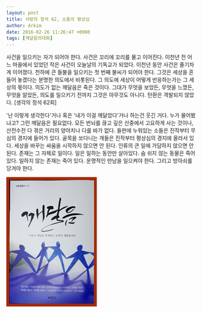 ```yaml
---
layout: post
title: 사랑의 정석 62, 소들의 평상심
author: drkim
date: 2016-02-26 11:26:47 +0900
tags: [깨달음의대화]
---
```

사건을 일으키는 자가 되어야 한다. 사건은 꼬리에 꼬리를 물고 이어진다. 이천년 전 어느 마을에서 있었던 작은 사건이 오늘날의 기독교가 되었다. 이천년 동안 사건은 줄기차게 이어졌다. 천하에 큰 들불을 일으키는 첫 번째 불씨가 되어야 한다. 그것은 세상을 흔들어 놓겠다는 분명한 의도에서 비롯된다. 그 의도에 세상이 어떻게 반응하는가는 그 세상의 몫이다. 의도가 없는 깨달음은 죽은 것이다. 그대가 무엇을 보았든, 무엇을 느꼈든, 무엇을 알았든, 의도를 일으키기 전까지 그것은 아무것도 아니다. 탄환은 격발되지 않았다. [생각의 정석 62회] 

  


'난 이렇게 생각한다'거나 혹은 '내가 이걸 깨달았다'거나 하는건 웃긴 거다. 누가 물어봤냐고? 그런 깨달음은 필요없다. 모든 번뇌를 끊고 깊은 산중에서 고요하게 사는 것이나, 산전수전 다 겪은 거리의 양아치나 다를 바가 없다. 들판에 누워있는 소들은 진작부터 무심의 경지에 들어가 있다. 골목을 쏘다니는 개들은 진작부터 평상심의 경지에 올라서 있다. 세상을 바꾸는 싸움을 시작하지 않으면 안 된다. 인류의 큰 일에 가담하지 않으면 안 된다. 존재는 그 자체로 일이다. 일은 일하는 동안만 살아있다. 숨 쉬지 않는 동물은 죽어 있다. 일하지 않는 존재는 죽어 있다. 운명적인 만남을 일으켜야 한다. 그리고 방아쇠를 당겨야 한다. 

  


  



![](/files/attach/images/198/463/679/aDSC01523.JPG)